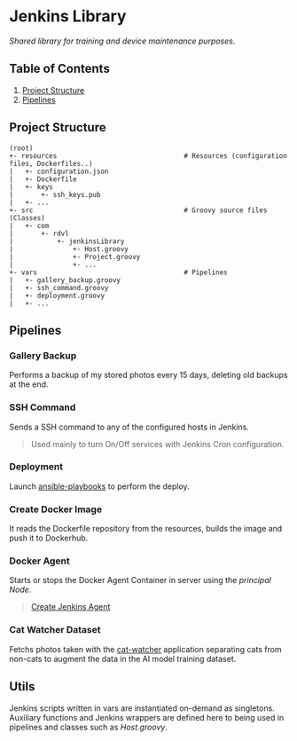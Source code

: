 # Jenkins Library
_Shared library for training and device maintenance purposes._


## Table of Contents
1. [Project Structure](#Project%20Structure)
2. [Pipelines](#Pipelines)


## Project Structure
~~~text
(root)
+- resources                                # Resources (configuration files, Dockerfiles..)
|   +- configuration.json
|   +- Dockerfile
|   +- keys
|       +- ssh_keys.pub
|   +- ...
+- src                                      # Groovy source files (Classes)
|   +- com
|       +- rdvl
|           +- jenkinsLibrary
|               +- Host.groovy
|               +- Project.groovy
|               +- ...
+- vars                                     # Pipelines
|   +- gallery_backup.groovy
|   +- ssh_command.groovy
|   +- deployment.groovy
|   +- ...
~~~

## Pipelines
### Gallery Backup
Performs a backup of my stored photos every 15 days, deleting old backups at the end.


### SSH Command
Sends a SSH command to any of the configured hosts in Jenkins.
> Used mainly to turn On/Off services with Jenkins Cron configuration.


### Deployment
Launch [ansible-playbooks](https://github.com/R-dVL/ansible-playbooks.git) to perform the deploy.


### Create Docker Image
It reads the Dockerfile repository from the resources, builds the image and push it to Dockerhub.


### Docker Agent
Starts or stops the Docker Agent Container in server using the _principal Node_.
> [Create Jenkins Agent](https://gist.github.com/R-dVL/374d1e0bd23f4d1f52dcb48f1d27f4b7)


### Cat Watcher Dataset
Fetchs photos taken with the [cat-watcher](https://github.com/R-dVL/cat-watcher.git) application separating cats from non-cats to augment the data in the AI model training dataset.


## Utils
Jenkins scripts written in vars are instantiated on-demand as singletons. Auxiliary functions and Jenkins wrappers are defined here to being used in pipelines and classes such as _Host.groovy_.


